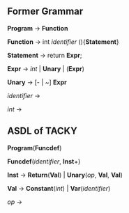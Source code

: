 ## Former Grammar

**Program**   -> **Function**

**Function**  -> int *identifier* (){**Statement**}

**Statement** -> return **Expr**;

**Expr**       -> *int* | **Unary** | (**Expr**)

**Unary**     -> [- | ~] **Expr**

*identifier*  -> 

*int*         ->

## ASDL of TACKY

**Program**(**Funcdef**)

**Funcdef**(*identifier*, **Inst**+)

**Inst** -> **Return**(**Val**) | **Unary**(*op*, **Val**, **Val**)

**Val** -> **Constant**(*int*) | **Var**(*identifier*)

*op* -> 